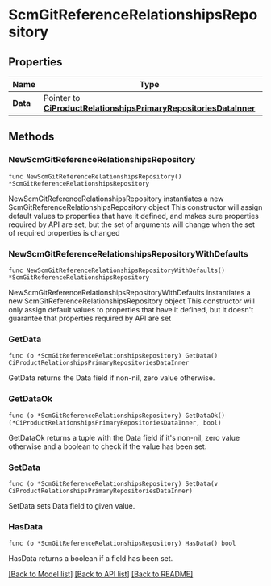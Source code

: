 # ScmGitReferenceRelationshipsRepository

## Properties

Name | Type | Description | Notes
------------ | ------------- | ------------- | -------------
**Data** | Pointer to [**CiProductRelationshipsPrimaryRepositoriesDataInner**](CiProductRelationshipsPrimaryRepositoriesDataInner.md) |  | [optional] 

## Methods

### NewScmGitReferenceRelationshipsRepository

`func NewScmGitReferenceRelationshipsRepository() *ScmGitReferenceRelationshipsRepository`

NewScmGitReferenceRelationshipsRepository instantiates a new ScmGitReferenceRelationshipsRepository object
This constructor will assign default values to properties that have it defined,
and makes sure properties required by API are set, but the set of arguments
will change when the set of required properties is changed

### NewScmGitReferenceRelationshipsRepositoryWithDefaults

`func NewScmGitReferenceRelationshipsRepositoryWithDefaults() *ScmGitReferenceRelationshipsRepository`

NewScmGitReferenceRelationshipsRepositoryWithDefaults instantiates a new ScmGitReferenceRelationshipsRepository object
This constructor will only assign default values to properties that have it defined,
but it doesn't guarantee that properties required by API are set

### GetData

`func (o *ScmGitReferenceRelationshipsRepository) GetData() CiProductRelationshipsPrimaryRepositoriesDataInner`

GetData returns the Data field if non-nil, zero value otherwise.

### GetDataOk

`func (o *ScmGitReferenceRelationshipsRepository) GetDataOk() (*CiProductRelationshipsPrimaryRepositoriesDataInner, bool)`

GetDataOk returns a tuple with the Data field if it's non-nil, zero value otherwise
and a boolean to check if the value has been set.

### SetData

`func (o *ScmGitReferenceRelationshipsRepository) SetData(v CiProductRelationshipsPrimaryRepositoriesDataInner)`

SetData sets Data field to given value.

### HasData

`func (o *ScmGitReferenceRelationshipsRepository) HasData() bool`

HasData returns a boolean if a field has been set.


[[Back to Model list]](../README.md#documentation-for-models) [[Back to API list]](../README.md#documentation-for-api-endpoints) [[Back to README]](../README.md)


